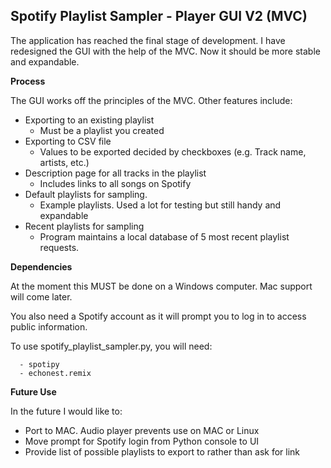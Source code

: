 ## Spotify Playlist Sampler - Player GUI V2 (MVC) ##

The application has reached the final stage of development. I have redesigned the GUI with the help of the MVC. Now it should be more stable and expandable.

**Process**

The GUI works off the principles of the MVC. Other features include:

*	Exporting to an existing playlist
      *	Must be a playlist you created
*	Exporting to CSV file
      *	Values to be exported decided by checkboxes (e.g. Track name, artists, etc.)
*	Description page for all tracks in the playlist
      *	Includes links to all songs on Spotify
*	Default playlists for sampling.
      *	Example playlists. Used a lot for testing but still handy and expandable
*	Recent playlists for sampling
      *	Program maintains a local database of 5 most recent playlist requests.


**Dependencies**

At the moment this MUST be done on a Windows computer. Mac support will come later.

You also need a Spotify account as it will prompt you to log in to access public information.

To use spotify_playlist_sampler.py, you will need:

      - spotipy
      - echonest.remix

**Future Use**

In the future I would like to:

* Port to MAC. Audio player prevents use on MAC or Linux
* Move prompt for Spotify login from Python console to UI
* Provide list of possible playlists to export to rather than ask for link